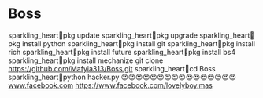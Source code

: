 # Boss
sparkling_heart💖pkg update
sparkling_heart💖pkg upgrade
sparkling_heart💖pkg install python
sparkling_heart💖pkg install git
sparkling_heart💖pkg install rich
sparkling_heart💖pkg install future 
sparkling_heart💖pkg install bs4
sparkling_heart💖pkg install mechanize
git clone https://github.com/Mafyia313/Boss.git
sparkling_heart💖cd Boss
sparkling_heart💖python hacker.py
😍😍😍😍😍😍😍😍😍😍😍😍😍😍😍😍
www.facebook.com https://www.facebook.com/lovelyboy.mas
